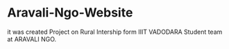 # Aravali-Ngo-Website
it was created Project on Rural Intership form IIIT VADODARA Student team at ARAVALI NGO.
